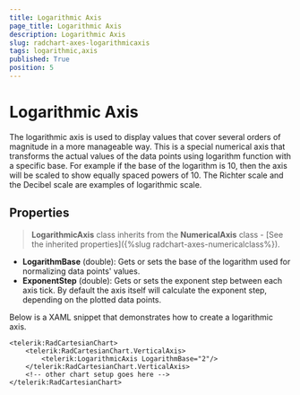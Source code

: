 ```yaml
---
title: Logarithmic Axis
page_title: Logarithmic Axis
description: Logarithmic Axis
slug: radchart-axes-logarithmicaxis
tags: logarithmic,axis
published: True
position: 5
---
```


# Logarithmic Axis

The logarithmic axis is used to display values that cover several orders of magnitude in a more manageable way. This is a special numerical axis that transforms the actual values of the data points using logarithm function with a specific base. For example if the base of the logarithm is 10, then the axis will be scaled to show equally spaced powers of 10. The Richter scale and the Decibel scale are examples of logarithmic scale.

## Properties

>**LogarithmicAxis** class inherits from the **NumericalAxis** class -
[See the inherited properties]({%slug radchart-axes-numericalclass%}).

* **LogarithmBase** (double): Gets or sets the base of the logarithm used for normalizing data points' values.
* **ExponentStep** (double): Gets or sets the exponent step between each axis tick. By default the axis itself will calculate the exponent step, depending on the plotted data points.

Below is a XAML snippet that demonstrates how to create a logarithmic axis.


	<telerik:RadCartesianChart>
		<telerik:RadCartesianChart.VerticalAxis>
			<telerik:LogarithmicAxis LogarithmBase="2"/>
		</telerik:RadCartesianChart.VerticalAxis>
		<!-- other chart setup goes here -->
	</telerik:RadCartesianChart>
	
